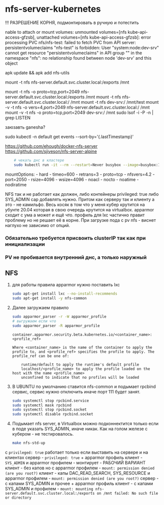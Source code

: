 # nfs-server-kubernetes
!!! РАЗРЕШЕНИЕ КОРНЯ, подмонтировать в ручную и потестить

nable to attach or mount volumes: unmounted volumes=[nfs kube-api-access-gfzsb], unattached volumes=[nfs kube-api-access-gfzsb]: error processing PVC nfs/nfs-test: failed to fetch PVC from API server: persistentvolumeclaims "nfs-test" is forbidden: User "system:node:dev-srv" cannot get resource "persistentvolumeclaims" in API group "" in the namespace "nfs": no relationship found between node 'dev-srv' and this object 

apk update && apk add nfs-utils

mount -t nfs nfs-server.default.svc.cluster.local:/exports /mnt

mount -t nfs -o proto=tcp,port=2049 nfs-server.default.svc.cluster.local:/exports /mnt
mount -t nfs nfs-server.default.svc.cluster.local:/ /mnt
mount -t nfs dev-srv:/ /mnt/test
mount -v -t nfs -o vers=4,port=2049 nfs-server.default.svc.cluster.local:/ /mnt
mount -v -t nfs -o proto=tcp,port=2049 dev-srv:/ /mnt
sudo lsof -i -P -n | grep LISTEN

заюзавть ganesha? 

sudo kubectl -n default get events --sort-by='{.lastTimestamp}'

https://github.com/ehough/docker-nfs-server
https://github.com/sjiveson/nfs-server-alpine

```BASH
    # чекать днс в кластере
    sudo kubectl run -it --rm --restart=Never busybox --image=busybox:1.28 -- nslookup nfs-server.default
```

  mountOptions:
    - hard
    - timeo=600
    - retrans=3
    - proto=tcp
    - nfsvers=4.2
    - port=2050
    - rsize=4096
    - wsize=4096
    - noacl
    - nocto
    - noatime
    - nodiratime

NFS так и не работает как должен, либо контейнеры privileged: true либо SYS_ADMIN cap добавлять нужно.
Притом как серверу так и клиенту а это - не камильфо.
Весь косяк в том что у меня кубер крутится на убунте 20.04 которая в свою очередь крутится на virtualbox.
apparmor сходит с ума а может и ещё что. профиль для lxc частично правит проблему но не решает её в корне.
При загрузке пода с pv nfs - виснет наглухо не зависимо от опций.

### Обязательно требуется присвоить clusterIP так как при инициализации
### PV не пробивается внутренний днс, а только наружный

## NFS

1. для работы правила apparmor нужно поставить lxc

    ```BASH
    sudo apt-get install lxc --no-install-recommends
    sudo apt-get install -y nfs-common 
    ```

2. Далее загружаем правило

    ```BASH
    sudo apparmor_parser -r -W apparmor_profile
    # выгружаем если что
    sudo apparmor_parser -R apparmor_profile
    ```

    ```MD
    container.apparmor.security.beta.kubernetes.io/<container_name>: <profile_ref>

    Where <container_name> is the name of the container to apply the profile to, and <profile_ref> specifies the profile to apply. The profile_ref can be one of:

        runtime/default to apply the runtime's default profile
        localhost/<profile_name> to apply the profile loaded on the host with the name <profile_name>
        unconfined to indicate that no profiles will be loaded
    ```

3. В UBUNTU по умолчанию ставится nfs-common и подымает rpcbind сервис, сервис нужно отключить
    иначе порт 111 будет занят.

    ```BASH
    sudo systemctl stop rpcbind.service
    sudo systemctl mask rpcbind
    sudo systemctl stop rpcbind.socket
    sudo systemctl disable rpcbind.socket
    ```

4. Подымает nfs server, в Virtualbox можно подконнектится только если в поде указать SYS_ADMIN, иначе никак. 
    Как на голом железе с кубером - не тестировалось.

    ```BASH
    make nfs-std-up
    ```
с `privileged: true` работает только если выставить на сервере и на клиентах
сервер - `privileged: true` + apparmor профиль
клиент - `SYS_ADMIN` и apparmor профилем - монтирует - РАБОЧИЙ ВАРИАНТ
клиент - без капов но с apparmor профилем - `mount: permission denied (are you root?)`
клиент - капы DAC_READ_SEARCH, SYS_RESOURCE и apparmor профилем - `mount: permission denied (are you root?)`
сервер - с капами SYS_ADMIN и прочее + apparmor профиль
клиент - с капами SYS_ADMIN и профилем - `mount: mounting nfs-server.default.svc.cluster.local:/exports on /mnt failed: No such file or directory`
